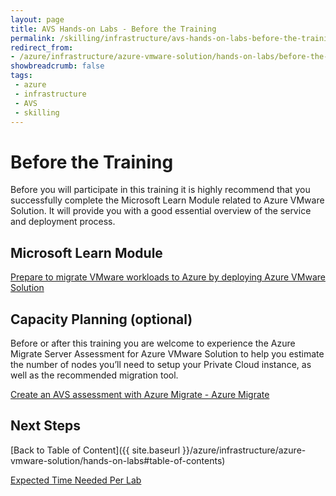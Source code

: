 ```yaml
---
layout: page
title: AVS Hands-on Labs - Before the Training
permalink: /skilling/infrastructure/avs-hands-on-labs-before-the-training
redirect_from:
- /azure/infrastructure/azure-vmware-solution/hands-on-labs/before-the-training
showbreadcrumb: false
tags: 
 - azure
 - infrastructure
 - AVS
 - skilling
---
```



# Before the Training

Before you will participate in this training it is highly recommend that you
successfully complete the Microsoft Learn Module related to Azure VMware
Solution. It will provide you with a good essential overview of the service and
deployment process.

## Microsoft Learn Module

[Prepare to migrate VMware workloads to Azure by deploying Azure VMware
Solution](https://docs.microsoft.com/en-us/learn/modules/deploy-azure-vmware-solution/)

## Capacity Planning (optional)

Before or after this training you are welcome to experience the Azure Migrate
Server Assessment for Azure VMware Solution to help you estimate the number of
nodes you’ll need to setup your Private Cloud instance, as well as the
recommended migration tool.

[Create an AVS assessment with Azure Migrate - Azure
Migrate](https://docs.microsoft.com/en-us/azure/migrate/how-to-create-azure-vmware-solution-assessment)

## Next Steps

[Back to Table of Content]({{ site.baseurl }}/azure/infrastructure/azure-vmware-solution/hands-on-labs#table-of-contents)

[Expected Time Needed Per Lab](/PartnerResources/skilling/infrastructure/avs-hands-on-labs-expected-time-needed-per-lab)
